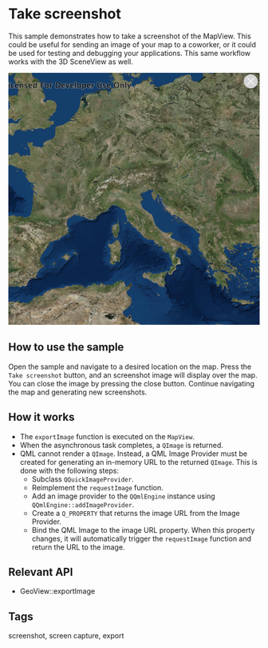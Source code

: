 # Take screenshot

This sample demonstrates how to take a screenshot of the MapView. This could be useful for sending an image of your map to a coworker, or it could be used for testing and debugging your applications. This same workflow works with the 3D SceneView as well.

![](screenshot.png)

## How to use the sample
Open the sample and navigate to a desired location on the map. Press the `Take screenshot` button, and an screenshot image will display over the map. You can close the image by pressing the close button. Continue navigating the map and generating new screenshots.

## How it works
- The `exportImage` function is executed on the `MapView`.
- When the asynchronous task completes, a `QImage` is returned.
- QML cannot render a `QImage`. Instead, a QML Image Provider must be created for generating an in-memory URL to the returned `QImage`. This is done with the following steps:
  - Subclass `QQuickImageProvider`.
  - Reimplement the `requestImage` function.
  - Add an image provider to the `QQmlEngine` instance using `QQmlEngine::addImageProvider`.
  - Create a `Q_PROPERTY` that returns the image URL from the Image Provider.
  - Bind the QML Image to the image URL property. When this property changes, it will automatically trigger the `requestImage` function and return the URL to the image.

## Relevant API
 - GeoView::exportImage

## Tags
screenshot, screen capture, export

